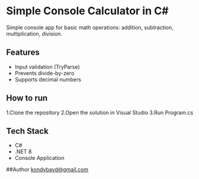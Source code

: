 # Simple Console Calculator in C#

Simple console app for basic math operations: addition, subtraction, multiplication, division. 

## Features
- Input validation (TryParse)
- Prevents divide-by-zero
- Supports decimal numbers

## How to run
1.Clone the repository
2.Open the solution in Visual Studio
3.Run Program.cs

## Tech Stack
- C#
- .NET 8
- Console Application

##Author
[kondybayd@gmail.com](https://github.com/kondybayd) 
